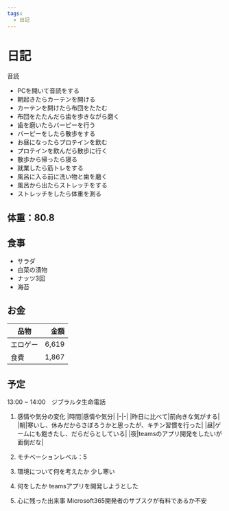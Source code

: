 ```yaml
---
tags:
  - 日記
---
```



# 日記

音読

* PCを開いて音読をする
* 朝起きたらカーテンを開ける
* カーテンを開けたら布団をたたむ
* 布団をたたんだら歯を歩きながら磨く
* 歯を磨いたらバーピーを行う
* バーピーをしたら散歩をする
* お昼になったらプロテインを飲む
* プロテインを飲んだら散歩に行く
* 散歩から帰ったら寝る
* 就業したら筋トレをする
* 風呂に入る前に洗い物と歯を磨く
* 風呂から出たらストレッチをする
* ストレッチをしたら体重を測る

## 体重：80.8

## 食事

* サラダ
* 白菜の漬物
* ナッツ3回
* 海苔

## お金

|品物|金額|
| - | -: |
|エロゲー|6,619|
|食費|1,867|

## 予定

13:00 ~ 14:00　ジブラルタ生命電話

1. 感情や気分の変化
   |時間|感情や気分|
   |-|-|
   |昨日に比べて|前向きな気がする|
   |朝|寒いし、休みだからさぼろうかと思ったが、キチン習慣を行った|
   |昼|ゲームにも飽きたし、だらだらとしている|
   |夜|teamsのアプリ開発をしたいが面倒だな|

2. モチベーションレベル：5
3. 環境について何を考えたか
   少し寒い
4. 何をしたか
   teamsアプリを開発しようとした
5. 心に残った出来事
  Microsoft365開発者のサブスクが有料であるか不安
